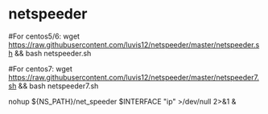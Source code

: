 # netspeeder

#For centos5/6:
wget https://raw.githubusercontent.com/luvis12/netspeeder/master/netspeeder.sh && bash netspeeder.sh

#For centos7:
wget https://raw.githubusercontent.com/luvis12/netspeeder/master/netspeeder7.sh && bash netspeeder7.sh

nohup ${NS_PATH}/net_speeder $INTERFACE \"ip\" >/dev/null 2>&1 &
